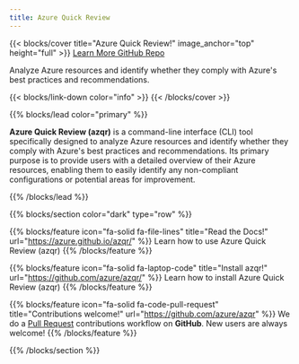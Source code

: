 ```yaml
---
title: Azure Quick Review
---
```


{{< blocks/cover title="Azure Quick Review!" image_anchor="top" height="full" >}}
<a class="btn btn-lg btn-primary me-3 mb-4" href="/azqr/docs/">
  Learn More <i class="fas fa-arrow-alt-circle-right ms-2"></i>
</a>
<a class="btn btn-lg btn-secondary me-3 mb-4" href="https://github.com/azure/azqr">
  GitHub Repo <i class="fab fa-github ms-2 "></i>
</a>
<p class="lead mt-5">Analyze Azure resources and identify whether they comply with Azure's best practices and recommendations.</p>
{{< blocks/link-down color="info" >}}
{{< /blocks/cover >}}


{{% blocks/lead color="primary" %}}

**Azure Quick Review (azqr)** is a command-line interface (CLI) tool specifically designed to analyze Azure resources and identify whether they comply with Azure's best practices and recommendations. Its primary purpose is to provide users with a detailed overview of their Azure resources, enabling them to easily identify any non-compliant configurations or potential areas for improvement.

{{% /blocks/lead %}}

{{% blocks/section color="dark" type="row" %}}

{{% blocks/feature icon="fa-solid fa-file-lines" title="Read the Docs!" url="https://azure.github.io/azqr/" %}}
Learn how to use Azure Quick Review (azqr)
{{% /blocks/feature %}}

{{% blocks/feature icon="fa-solid fa-laptop-code" title="Install azqr!" url="https://github.com/azure/azqr/" %}}
Learn how to install Azure Quick Review (azqr)
{{% /blocks/feature %}}

{{% blocks/feature icon="fa-solid fa-code-pull-request" title="Contributions welcome!" url="https://github.com/azure/azqr" %}}
We do a [Pull Request](https://github.com/azure/azqr/pulls) contributions workflow on **GitHub**. New users are always welcome!
{{% /blocks/feature %}}

{{% /blocks/section %}}
